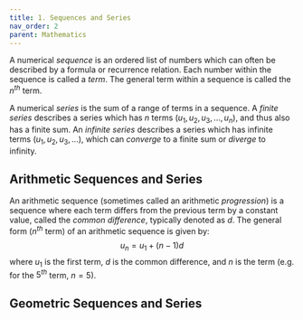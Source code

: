 ```yaml
---
title: 1. Sequences and Series
nav_order: 2
parent: Mathematics
---
```

A numerical *sequence* is an ordered list of numbers which can often be described by a formula or recurrence relation. Each number within the sequence is called a *term*. The general term within a sequence is called the $n^{th}$ term.

A numerical *series* is the sum of a range of terms in a sequence. A *finite series* describes a series which has $n$ terms ($u_1, u_2, u_3, ..., u_n$), and thus also has a finite sum. An *infinite series* describes a series which has infinite terms ($u_1, u_2, u_3, ...$), which can *converge* to a finite sum or *diverge* to infinity.
## Arithmetic Sequences and Series
An arithmetic sequence (sometimes called an arithmetic *progression*) is a sequence where each term differs from the previous term by a constant value, called the *common difference*, typically denoted as $d$.
The general form ($n^{th}$ term) of an arithmetic sequence is given by: $$u_n=u_1+(n-1)d$$
where $u_1$ is the first term, $d$ is the common difference, and $n$ is the term (e.g. for the $5^{th}$ term, $n=5$).
## Geometric Sequences and Series